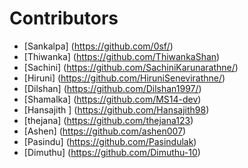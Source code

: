  # Contributors

- [Sankalpa] (https://github.com/0sf/)
- [Thiwanka] (https://github.com/ThiwankaShan)
- [Sachini] (https://github.com/SachiniKarunarathne/)
- [Hiruni] (https://github.com/HiruniSenevirathne/)
- [Dilshan] (https://github.com/Dilshan1997/)
- [Shamalka] (https://github.com/MS14-dev)
- [Hansajith ] (https://github.com/Hansajith98)
- [thejana] (https://github.com/thejana123)
- [Ashen] (https://github.com/ashen007)
- [Pasindu] (https://github.com/Pasindulak)
- [Dimuthu] (https://github.com/Dimuthu-10)
